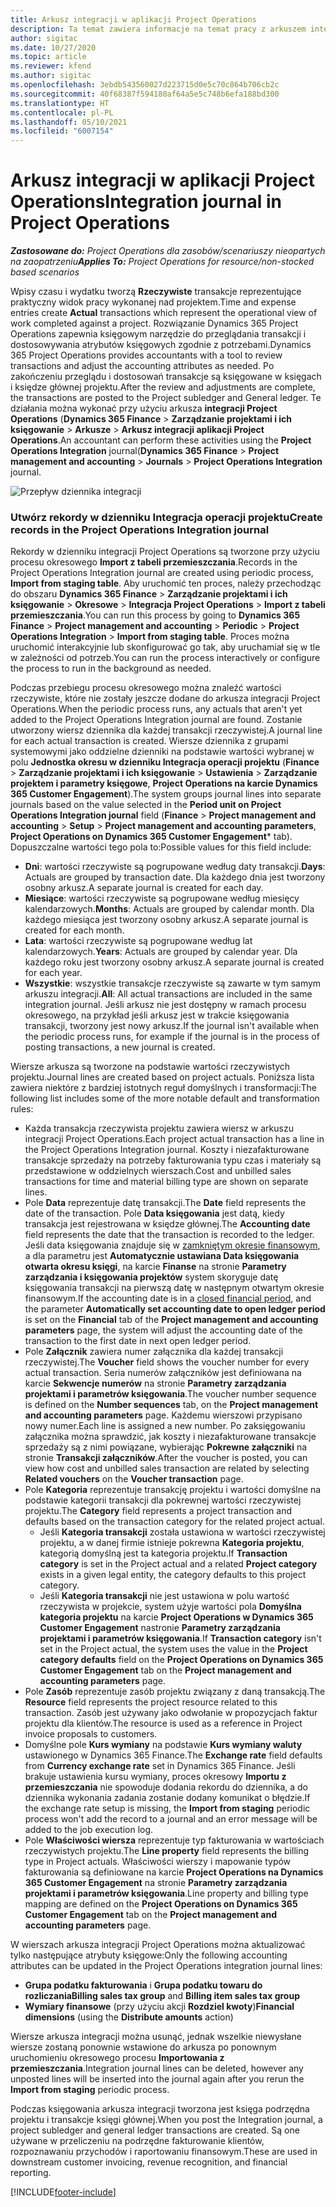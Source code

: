 ```yaml
---
title: Arkusz integracji w aplikacji Project Operations
description: Ta temat zawiera informacje na temat pracy z arkuszem integracji w Project Operations.
author: sigitac
ms.date: 10/27/2020
ms.topic: article
ms.reviewer: kfend
ms.author: sigitac
ms.openlocfilehash: 3ebdb543560027d223715d0e5c70c864b706cb2c
ms.sourcegitcommit: 40f68387f594180af64a5e5c748b6efa188bd300
ms.translationtype: HT
ms.contentlocale: pl-PL
ms.lasthandoff: 05/10/2021
ms.locfileid: "6007154"
---
```

# <a name="integration-journal-in-project-operations"></a><span data-ttu-id="fc96f-103">Arkusz integracji w aplikacji Project Operations</span><span class="sxs-lookup"><span data-stu-id="fc96f-103">Integration journal in Project Operations</span></span>

<span data-ttu-id="fc96f-104">_**Zastosowane do:** Project Operations dla zasobów/scenariuszy nieopartych na zaopatrzeniu_</span><span class="sxs-lookup"><span data-stu-id="fc96f-104">_**Applies To:** Project Operations for resource/non-stocked based scenarios_</span></span>

<span data-ttu-id="fc96f-105">Wpisy czasu i wydatku tworzą **Rzeczywiste** transakcje reprezentujące praktyczny widok pracy wykonanej nad projektem.</span><span class="sxs-lookup"><span data-stu-id="fc96f-105">Time and expense entries create **Actual** transactions which represent the operational view of work completed against a project.</span></span> <span data-ttu-id="fc96f-106">Rozwiązanie Dynamics 365 Project Operations zapewnia księgowym narzędzie do przeglądania transakcji i dostosowywania atrybutów księgowych zgodnie z potrzebami.</span><span class="sxs-lookup"><span data-stu-id="fc96f-106">Dynamics 365 Project Operations provides accountants with a tool to review transactions and adjust the accounting attributes as needed.</span></span> <span data-ttu-id="fc96f-107">Po zakończeniu przeglądu i dostosowań transakcje są księgowane w księgach i księdze głównej projektu.</span><span class="sxs-lookup"><span data-stu-id="fc96f-107">After the review and adjustments are complete, the transactions are posted to the Project subledger and General ledger.</span></span> <span data-ttu-id="fc96f-108">Te działania można wykonać przy użyciu arkusza **integracji Project Operations** (**Dynamics 365 Finance** > **Zarządzanie projektami i ich księgowanie** > **Arkusze** > **Arkusz integracji aplikacji Project Operations**.</span><span class="sxs-lookup"><span data-stu-id="fc96f-108">An accountant can perform these activities using the **Project Operations Integration** journal(**Dynamics 365 Finance** > **Project management and accounting** > **Journals** > **Project Operations Integration** journal.</span></span>

![Przepływ dziennika integracji](./media/IntegrationJournal.png)

### <a name="create-records-in-the-project-operations-integration-journal"></a><span data-ttu-id="fc96f-110">Utwórz rekordy w dzienniku Integracja operacji projektu</span><span class="sxs-lookup"><span data-stu-id="fc96f-110">Create records in the Project Operations Integration journal</span></span>

<span data-ttu-id="fc96f-111">Rekordy w dzienniku integracji Project Operations są tworzone przy użyciu procesu okresowego **Import z tabeli przemieszczania**.</span><span class="sxs-lookup"><span data-stu-id="fc96f-111">Records in the Project Operations Integration journal are created using periodic process, **Import from staging table**.</span></span> <span data-ttu-id="fc96f-112">Aby uruchomić ten proces, należy przechodząc do obszaru **Dynamics 365 Finance** > **Zarządzanie projektami i ich księgowanie** > **Okresowe** > **Integracja Project Operations** > **Import z tabeli przemieszczania**.</span><span class="sxs-lookup"><span data-stu-id="fc96f-112">You can run this process by going to **Dynamics 365 Finance** > **Project management and accounting** > **Periodic** > **Project Operations Integration** > **Import from staging table**.</span></span> <span data-ttu-id="fc96f-113">Proces można uruchomić interakcyjnie lub skonfigurować go tak, aby uruchamiał się w tle w zależności od potrzeb.</span><span class="sxs-lookup"><span data-stu-id="fc96f-113">You can run the process interactively or configure the process to run in the background as needed.</span></span>

<span data-ttu-id="fc96f-114">Podczas przebiegu procesu okresowego można znaleźć wartości rzeczywiste, które nie zostały jeszcze dodane do arkusza integracji Project Operations.</span><span class="sxs-lookup"><span data-stu-id="fc96f-114">When the periodic process runs, any actuals that aren't yet added to the Project Operations Integration journal are found.</span></span> <span data-ttu-id="fc96f-115">Zostanie utworzony wiersz dziennika dla każdej transakcji rzeczywistej.</span><span class="sxs-lookup"><span data-stu-id="fc96f-115">A journal line for each actual transaction is created.</span></span>
<span data-ttu-id="fc96f-116">Wiersze dziennika z grupami systemowymi jako oddzielne dzienniki na podstawie wartości wybranej w polu **Jednostka okresu w dzienniku Integracja operacji projektu** (**Finance** > **Zarządzanie projektami i ich księgowanie** > **Ustawienia** > **Zarządzanie projektem i parametry księgowe**, **Project Operations na karcie Dynamics 365 Customer Engagement**).</span><span class="sxs-lookup"><span data-stu-id="fc96f-116">The system groups journal lines into separate journals based on the value selected in the **Period unit on Project Operations Integration journal** field (**Finance** > **Project management and accounting** > **Setup** > **Project management and accounting parameters**, **Project Operations on Dynamics 365 Customer Engagement**\* tab).</span></span> <span data-ttu-id="fc96f-117">Dopuszczalne wartości tego pola to:</span><span class="sxs-lookup"><span data-stu-id="fc96f-117">Possible values for this field include:</span></span>

  - <span data-ttu-id="fc96f-118">**Dni**: wartości rzeczywiste są pogrupowane według daty transakcji.</span><span class="sxs-lookup"><span data-stu-id="fc96f-118">**Days**: Actuals are grouped by transaction date.</span></span> <span data-ttu-id="fc96f-119">Dla każdego dnia jest tworzony osobny arkusz.</span><span class="sxs-lookup"><span data-stu-id="fc96f-119">A separate journal is created for each day.</span></span>
  - <span data-ttu-id="fc96f-120">**Miesiące**: wartości rzeczywiste są pogrupowane według miesięcy kalendarzowych.</span><span class="sxs-lookup"><span data-stu-id="fc96f-120">**Months**: Actuals are grouped by calendar month.</span></span> <span data-ttu-id="fc96f-121">Dla każdego miesiąca jest tworzony osobny arkusz.</span><span class="sxs-lookup"><span data-stu-id="fc96f-121">A separate journal is created for each month.</span></span>
  - <span data-ttu-id="fc96f-122">**Lata**: wartości rzeczywiste są pogrupowane według lat kalendarzowych.</span><span class="sxs-lookup"><span data-stu-id="fc96f-122">**Years**: Actuals are grouped by calendar year.</span></span> <span data-ttu-id="fc96f-123">Dla każdego roku jest tworzony osobny arkusz.</span><span class="sxs-lookup"><span data-stu-id="fc96f-123">A separate journal is created for each year.</span></span>
  - <span data-ttu-id="fc96f-124">**Wszystkie**: wszystkie transakcje rzeczywiste są zawarte w tym samym arkuszu integracji.</span><span class="sxs-lookup"><span data-stu-id="fc96f-124">**All**: All actual transactions are included in the same integration journal.</span></span> <span data-ttu-id="fc96f-125">Jeśli arkusz nie jest dostępny w ramach procesu okresowego, na przykład jeśli arkusz jest w trakcie księgowania transakcji, tworzony jest nowy arkusz.</span><span class="sxs-lookup"><span data-stu-id="fc96f-125">If the journal isn't available when the periodic process runs, for example if the journal is in the process of posting transactions, a new journal is created.</span></span>

<span data-ttu-id="fc96f-126">Wiersze arkusza są tworzone na podstawie wartości rzeczywistych projektu.</span><span class="sxs-lookup"><span data-stu-id="fc96f-126">Journal lines are created based on project actuals.</span></span> <span data-ttu-id="fc96f-127">Poniższa lista zawiera niektóre z bardziej istotnych reguł domyślnych i transformacji:</span><span class="sxs-lookup"><span data-stu-id="fc96f-127">The following list includes some of the more notable default and transformation rules:</span></span>

  - <span data-ttu-id="fc96f-128">Każda transakcja rzeczywista projektu zawiera wiersz w arkuszu integracji Project Operations.</span><span class="sxs-lookup"><span data-stu-id="fc96f-128">Each project actual transaction has a line in the Project Operations Integration journal.</span></span> <span data-ttu-id="fc96f-129">Koszty i niezafakturowane transakcje sprzedaży na potrzeby fakturowania typu czas i materiały są przedstawione w oddzielnych wierszach.</span><span class="sxs-lookup"><span data-stu-id="fc96f-129">Cost and unbilled sales transactions for time and material billing type are shown on separate lines.</span></span>
  - <span data-ttu-id="fc96f-130">Pole **Data** reprezentuje datę transakcji.</span><span class="sxs-lookup"><span data-stu-id="fc96f-130">The **Date** field represents the date of the transaction.</span></span> <span data-ttu-id="fc96f-131">Pole **Data księgowania** jest datą, kiedy transakcja jest rejestrowana w księdze głównej.</span><span class="sxs-lookup"><span data-stu-id="fc96f-131">The **Accounting date** field represents the date that the transaction is recorded to the ledger.</span></span> <span data-ttu-id="fc96f-132">Jeśli data księgowania znajduje się w [zamkniętym okresie finansowym](/dynamics365/finance/general-ledger/close-general-ledger-at-period-end), a dla parametru jest **Automatycznie ustawiana Data księgowania otwarta okresu księgi**, na karcie **Finanse** na stronie **Parametry zarządzania i księgowania projektów** system skoryguje datę księgowania transakcji na pierwszą datę w następnym otwartym okresie finansowym.</span><span class="sxs-lookup"><span data-stu-id="fc96f-132">If the accounting date is in a [closed financial period](/dynamics365/finance/general-ledger/close-general-ledger-at-period-end), and the parameter **Automatically set accounting date to open ledger period** is set on the **Financial** tab of the **Project management and accounting parameters** page, the system will adjust the accounting date of the transaction to the first date in next open ledger period.</span></span>
  - <span data-ttu-id="fc96f-133">Pole **Załącznik** zawiera numer załącznika dla każdej transakcji rzeczywistej.</span><span class="sxs-lookup"><span data-stu-id="fc96f-133">The **Voucher** field shows the voucher number for every actual transaction.</span></span> <span data-ttu-id="fc96f-134">Seria numerów załączników jest definiowana na karcie **Sekwencje numerów** na stronie **Parametry zarządzania projektami i parametrów księgowania**.</span><span class="sxs-lookup"><span data-stu-id="fc96f-134">The voucher number sequence is defined on the **Number sequences** tab, on the **Project management and accounting parameters** page.</span></span> <span data-ttu-id="fc96f-135">Każdemu wierszowi przypisano nowy numer.</span><span class="sxs-lookup"><span data-stu-id="fc96f-135">Each line is assigned a new number.</span></span> <span data-ttu-id="fc96f-136">Po zaksięgowaniu załącznika można sprawdzić, jak koszty i niezafakturowane transakcje sprzedaży są z nimi powiązane, wybierając **Pokrewne załączniki** na stronie **Transakcji załączników**.</span><span class="sxs-lookup"><span data-stu-id="fc96f-136">After the voucher is posted, you can view how cost and unbilled sales transaction are related by selecting **Related vouchers** on the **Voucher transaction** page.</span></span>
  - <span data-ttu-id="fc96f-137">Pole **Kategoria** reprezentuje transakcję projektu i wartości domyślne na podstawie kategorii transakcji dla pokrewnej wartości rzeczywistej projektu.</span><span class="sxs-lookup"><span data-stu-id="fc96f-137">The **Category** field represents a project transaction and defaults based on the transaction category for the related project actual.</span></span>
    - <span data-ttu-id="fc96f-138">Jeśli **Kategoria transakcji** została ustawiona w wartości rzeczywistej projektu, a w danej firmie istnieje pokrewna **Kategoria projektu**, kategorią domyślną jest ta kategoria projektu.</span><span class="sxs-lookup"><span data-stu-id="fc96f-138">If **Transaction category** is set in the Project actual and a related **Project category** exists in a given legal entity, the category defaults to this project category.</span></span>
    - <span data-ttu-id="fc96f-139">Jeśli **Kategoria transakcji** nie jest ustawiona w polu wartość rzeczywista w projekcie, system użyje wartości pola **Domyślna kategoria projektu** na karcie **Project Operations w Dynamics 365 Customer Engagement** nastronie **Parametry zarządzania projektami i parametrów księgowania**.</span><span class="sxs-lookup"><span data-stu-id="fc96f-139">If **Transaction category** isn't set in the Project actual, the system uses the value in the **Project category defaults** field on the **Project Operations on Dynamics 365 Customer Engagement** tab on the **Project management and accounting parameters** page.</span></span>
  - <span data-ttu-id="fc96f-140">Pole **Zasób** reprezentuje zasób projektu związany z daną transakcją.</span><span class="sxs-lookup"><span data-stu-id="fc96f-140">The **Resource** field represents the project resource related to this transaction.</span></span> <span data-ttu-id="fc96f-141">Zasób jest używany jako odwołanie w propozycjach faktur projektu dla klientów.</span><span class="sxs-lookup"><span data-stu-id="fc96f-141">The resource is used as a reference in Project invoice proposals to customers.</span></span>
  - <span data-ttu-id="fc96f-142">Domyślne pole **Kurs wymiany** na podstawie **Kurs wymiany waluty** ustawionego w Dynamics 365 Finance.</span><span class="sxs-lookup"><span data-stu-id="fc96f-142">The **Exchange rate** field defaults from **Currency exchange rate** set in Dynamics 365 Finance.</span></span> <span data-ttu-id="fc96f-143">Jeśli brakuje ustawienia kursu wymiany, proces okresowy **Importu z przemieszczania** nie spowoduje dodania rekordu do dziennika, a do dziennika wykonania zadania zostanie dodany komunikat o błędzie.</span><span class="sxs-lookup"><span data-stu-id="fc96f-143">If the exchange rate setup is missing, the **Import from staging** periodic process won't add the record to a journal and an error message will be added to the job execution log.</span></span>
  - <span data-ttu-id="fc96f-144">Pole **Właściwości wiersza** reprezentuje typ fakturowania w wartościach rzeczywistych projektu.</span><span class="sxs-lookup"><span data-stu-id="fc96f-144">The **Line property** field represents the billing type in Project actuals.</span></span> <span data-ttu-id="fc96f-145">Właściwości wierszy i mapowanie typów fakturowania są definiowane na karcie **Project Operations na Dynamics 365 Customer Engagement** na stronie **Parametry zarządzania projektami i parametrów księgowania**.</span><span class="sxs-lookup"><span data-stu-id="fc96f-145">Line property and billing type mapping are defined on the **Project Operations on Dynamics 365 Customer Engagement** tab on the **Project management and accounting parameters** page.</span></span>

<span data-ttu-id="fc96f-146">W wierszach arkusza integracji Project Operations można aktualizować tylko następujące atrybuty księgowe:</span><span class="sxs-lookup"><span data-stu-id="fc96f-146">Only the following accounting attributes can be updated in the Project Operations integration journal lines:</span></span>

- <span data-ttu-id="fc96f-147">**Grupa podatku fakturowania** i **Grupa podatku towaru do rozliczania**</span><span class="sxs-lookup"><span data-stu-id="fc96f-147">**Billing sales tax group** and **Billing item sales tax group**</span></span>
- <span data-ttu-id="fc96f-148">**Wymiary finansowe** (przy użyciu akcji **Rozdziel kwoty**)</span><span class="sxs-lookup"><span data-stu-id="fc96f-148">**Financial dimensions** (using the **Distribute amounts** action)</span></span>

<span data-ttu-id="fc96f-149">Wiersze arkusza integracji można usunąć, jednak wszelkie niewysłane wiersze zostaną ponownie wstawione do arkusza po ponownym uruchomieniu okresowego procesu **Importowania z przemieszczania**.</span><span class="sxs-lookup"><span data-stu-id="fc96f-149">Integration journal lines can be deleted, however any unposted lines will be inserted into the journal again after you rerun the **Import from staging** periodic process.</span></span>

<span data-ttu-id="fc96f-150">Podczas księgowania arkusza integracji tworzona jest księga podrzędna projektu i transakcje księgi głównej.</span><span class="sxs-lookup"><span data-stu-id="fc96f-150">When you post the Integration journal, a project subledger and general ledger transactions are created.</span></span> <span data-ttu-id="fc96f-151">Są one używane w przeliczeniu na podrzędne fakturowanie klientów, rozpoznawaniu przychodów i raportowaniu finansowym.</span><span class="sxs-lookup"><span data-stu-id="fc96f-151">These are used in downstream customer invoicing, revenue recognition, and financial reporting.</span></span>


[!INCLUDE[footer-include](../includes/footer-banner.md)]